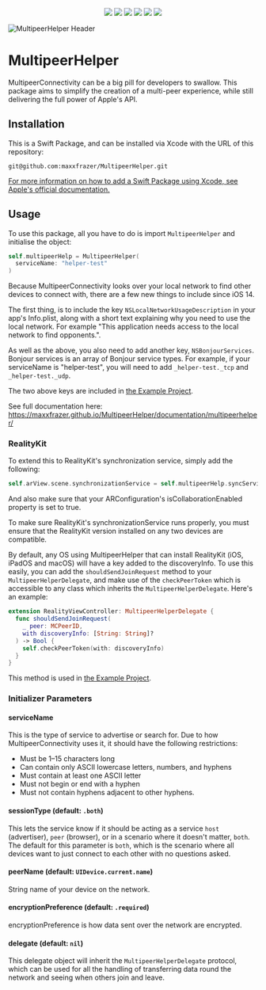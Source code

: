 
<p align="center">
  <img src="https://img.shields.io/github/v/release/maxxfrazer/MultipeerHelper?color=orange&label=SwiftPM&logo=swift"/>
  <img src="https://img.shields.io/badge/platform-iOS%20%7C%20macOS%20%7C%20tvOS-lightgrey"/>
  <img src="https://img.shields.io/badge/Swift-5.2-orange?logo=swift"/>
  <img src="https://img.shields.io/github/license/maxxfrazer/MultipeerHelper"/>
  <img src="https://github.com/maxxfrazer/MultipeerHelper/workflows/build/badge.svg?branch=main"/>
  <img src="https://github.com/maxxfrazer/MultipeerHelper/workflows/swiftlint/badge.svg?branch=main"/>
</p>

![MultipeerHelper Header](https://github.com/maxxfrazer/MultipeerHelper/blob/main/media/MultipeerHelper-Header.png?raw=true)

# MultipeerHelper

MultipeerConnectivity can be a big pill for developers to swallow. This package aims to simplify the creation of a multi-peer experience, while still delivering the full power of Apple's API.

## Installation

This is a Swift Package, and can be installed via Xcode with the URL of this repository:

`git@github.com:maxxfrazer/MultipeerHelper.git`

[For more information on how to add a Swift Package using Xcode, see Apple's official documentation.](https://developer.apple.com/documentation/xcode/adding_package_dependencies_to_your_app)


## Usage

To use this package, all you have to do is import `MultipeerHelper` and initialise the object:

```swift
self.multipeerHelp = MultipeerHelper(
  serviceName: "helper-test"
)
```

Because MultipeerConnectivity looks over your local network to find other devices to connect with, there are a few new things to include since iOS 14.

The first thing, is to include the key `NSLocalNetworkUsageDescription` in your app's Info.plist, along with a short text explaining why you need to use the local network. For example "This application needs access to the local network to find opponents.".

As well as the above, you also need to add another key, `NSBonjourServices`. Bonjour services is an array of Bonjour service types.
For example, if your serviceName is "helper-test", you will need to add `_helper-test._tcp` and `_helper-test._udp`.

The two above keys are included in [the Example Project](MultipeerHelper+Example).

See full documentation here:<br>
https://maxxfrazer.github.io/MultipeerHelper/documentation/multipeerhelper/

### RealityKit

To extend this to RealityKit's synchronization service, simply add the following:

```swift
self.arView.scene.synchronizationService = self.multipeerHelp.syncService
```

And also make sure that your ARConfiguration's isCollaborationEnabled property is set to true.

To make sure RealityKit's synchronizationService runs properly, you must ensure that the RealityKit version installed on any two devices are compatible.

By default, any OS using MultipeerHelper that can install RealityKit (iOS, iPadOS and macOS) will have a key added to the discoveryInfo.
To use this easily, you can add the `shouldSendJoinRequest` method to your `MultipeerHelperDelegate`, and make use of the `checkPeerToken` which is accessible to any class which inherits the `MultipeerHelperDelegate`. Here's an example:

```swift
extension RealityViewController: MultipeerHelperDelegate {
  func shouldSendJoinRequest(
    _ peer: MCPeerID,
    with discoveryInfo: [String: String]?
  ) -> Bool {
    self.checkPeerToken(with: discoveryInfo)
  }
}
```

This method is used in [the Example Project](MultipeerHelper+Example).

### Initializer Parameters

#### serviceName
This is the type of service to advertise or search for. Due to how MultipeerConnectivity uses it, it should have the following restrictions:
 - Must be 1–15 characters long
 - Can contain only ASCII lowercase letters, numbers, and hyphens
 - Must contain at least one ASCII letter
 - Must not begin or end with a hyphen
 - Must not contain hyphens adjacent to other hyphens.

#### sessionType (default: `.both`)
This lets the service know if it should be acting as a service `host` (advertiser), `peer` (browser), or in a scenario where it doesn't matter, `both`. The default for this parameter is `both`, which is the scenario where all devices want to just connect to each other with no questions asked.

#### peerName (default: `UIDevice.current.name`)
String name of your device on the network.

#### encryptionPreference (default: `.required`)
encryptionPreference is how data sent over the network are encrypted.

#### delegate (default: `nil`)
This delegate object will inherit the `MultipeerHelperDelegate` protocol, which can be used for all the handling of transferring data round the network and seeing when others join and leave.

